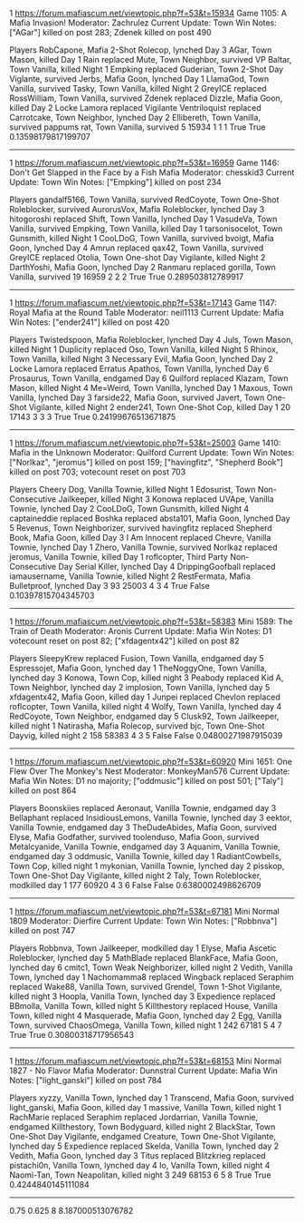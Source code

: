 1
https://forum.mafiascum.net/viewtopic.php?f=53&t=15934
Game 1105: A Mafia Invasion!
Moderator: Zachrulez
Current Update: Town Win
Notes: ["AGar"] killed on post 283; Zdenek killed on post 490

Players
RobCapone, Mafia 2-Shot Rolecop, lynched Day 3
AGar, Town Mason, killed Day 1
Rain replaced Mute, Town Neighbor, survived
VP Baltar, Town Vanilla, killed Night 1
Empking replaced Guderian, Town 2-Shot Day Viglante, survived
Jerbs, Mafia Goon, lynched Day 1
LlamaGod, Town Vanilla, survived
Tasky, Town Vanilla, killed Night 2
GreyICE replaced RossWilliam, Town Vanilla, survived
Zdenek replaced Dizzle, Mafia Goon, killed Day 2
Locke Lamora replaced Vigilante Ventriloquist replaced Carrotcake, Town Neighbor, lynched Day 2
Ellibereth, Town Vanilla, survived
pappums rat, Town Vanilla, survived
5 15934 1 1 1 True True 0.13598179817199707

---

1
https://forum.mafiascum.net/viewtopic.php?f=53&t=16959
Game 1146: Don't Get Slapped in the Face by a Fish Mafia
Moderator: chesskid3
Current Update: Town Win
Notes: ["Empking"] killed on post 234

Players
gandalf5166, Town Vanilla, survived
RedCoyote, Town One-Shot Roleblocker, survived
AurorusVox, Mafia Roleblocker, lynched Day 3
hitogoroshi replaced Shift, Town Vanilla, lynched Day 1
VasudeVa, Town Vanilla, survived
Empking, Town Vanilla, killed Day 1
tarsonisocelot, Town Gunsmith, killed Night 1
CooLDoG, Town Vanilla, survived
bvoigt, Mafia Goon, lynched Day 4
Amrun replaced qax42, Town Vanilla, survived
GreyICE replaced Otolia, Town One-shot Day Vigilante, killed Night 2
DarthYoshi, Mafia Goon, lynched Day 2
Ranmaru replaced gorilla, Town Vanilla, survived
19 16959 2 2 2 True True 0.289503812789917

---

1
https://forum.mafiascum.net/viewtopic.php?f=53&t=17143
Game 1147: Royal Mafia at the Round Table
Moderator: neil1113
Current Update: Mafia Win
Notes: ["ender241"] killed on post 420

Players
Twistedspoon, Mafia Roleblocker, lynched Day 4
Juls, Town Mason, killed Night 1
Duplicity replaced Oso, Town Vanilla, killed Night 5
Rhinox, Town Vanilla, killed Night 3
Necessary Evil, Mafia Goon, lynched Day 2
Locke Lamora replaced Erratus Apathos, Town Vanilla, lynched Day 6
Prosaurus, Town Vanilla, endgamed Day 6
Quilford replaced Klazam, Town Mason, killed Night 4
Me=Weird, Town Vanilla, lynched Day 1
Maxous, Town Vanilla, lynched Day 3
farside22, Mafia Goon, survived
Javert, Town One-Shot Vigilante, killed Night 2
ender241, Town One-Shot Cop, killed Day 1
20 17143 3 3 3 True True 0.24199676513671875

---

1
https://forum.mafiascum.net/viewtopic.php?f=53&t=25003
Game 1410: Mafia in the Unknown
Moderator: Quilford
Current Update: Town Win
Notes: ["Norlkaz", "jeromus"] killed on post 159; ["havingfitz", "Shepherd Book"] killed on post 703; votecount reset on post 703

Players
Cheery Dog, Vanilla Townie, killed Night 1
Edosurist, Town Non-Consecutive Jailkeeper, killed Night 3
Konowa replaced UVApe, Vanilla Townie, lynched Day 2
CooLDoG, Town Gunsmith, killed Night 4
captaineddie replaced Boshka replaced absta101, Mafia Goon, lynched Day 5
Revenus, Town Neighborizer, survived
havingfitz replaced Shepherd Book, Mafia Goon, killed Day 3
I Am Innocent replaced Chevre, Vanilla Townie, lynched Day 1
Zhero, Vanilla Townie, survived
Norlkaz replaced jeromus, Vanilla Townie, killed Day 1
roflcopter, Third Party Non-Consecutive Day Serial Killer, lynched Day 4
DrippingGoofball replaced iamausername, Vanilla Townie, killed Night 2
RestFermata, Mafia Bulletproof, lynched Day 3
93 25003 4 3 4 True False 0.10397815704345703

---

1
https://forum.mafiascum.net/viewtopic.php?f=53&t=58383
Mini 1589: The Train of Death
Moderator: Aronis
Current Update: Mafia Win
Notes: D1 votecount reset on post 82; ["xfdagentx42"] killed on post 82

Players
SleepyKrew replaced Fusion, Town Vanilla, endgamed day 5
Espressojet, Mafia Goon, lynched day 1
TheNoggyOne, Town Vanilla, lynched day 3
Konowa, Town Cop, killed night 3
Peabody replaced Kid A, Town Neighbor, lynched day 2
implosion, Town Vanilla, lynched day 5
xfdagentx42, Mafia Goon, killed day 1
Junpei replaced Chevlon replaced roflcopter, Town Vanilla, killed night 4
Wolfy, Town Vanilla, lynched day 4
RedCoyote, Town Neighbor, endgamed day 5
Clusk92, Town Jailkeeper, killed night 1
Natirasha, Mafia Rolecop, survived
bjc, Town One-Shot Dayvig, killed night 2
158 58383 4 3 5 False False 0.04800271987915039

---

1
https://forum.mafiascum.net/viewtopic.php?f=53&t=60920
Mini 1651: One Flew Over The Monkey's Nest
Moderator: MonkeyMan576
Current Update: Mafia Win
Notes: D1 no majority; ["oddmusic"] killed on post 501; ["Taly"] killed on post 864

Players
Boonskiies replaced Aeronaut, Vanilla Townie, endgamed day 3
Bellaphant replaced InsidiousLemons, Vanilla Townie, lynched day 3
eektor, Vanilla Townie, endgamed day 3
TheDudeAbides, Mafia Goon, survived
Elyse, Mafia Godfather, survived
toolenduso, Mafia Goon, survived
Metalcyanide, Vanilla Townie, endgamed day 3
Aquanim, Vanilla Townie, endgamed day 3
oddmusic, Vanilla Townie, killed day 1
RadiantCowbells, Town Cop, killed night 1
mykonian, Vanilla Townie, lynched day 2
pisskop, Town One-Shot Day Vigilante, killed night 2
Taly, Town Roleblocker, modkilled day 1
177 60920 4 3 6 False False 0.6380002498626709

---

1
https://forum.mafiascum.net/viewtopic.php?f=53&t=67181
Mini Normal 1809
Moderator: Dierfire
Current Update: Town Win
Notes: ["Robbnva"] killed on post 747

Players
Robbnva, Town Jailkeeper, modkilled day 1
Elyse, Mafia Ascetic Roleblocker, lynched day 5
MathBlade replaced BlankFace, Mafia Goon, lynched day 6
cmitc1, Town Weak Neighborizer, killed night 2
Vedith, Vanilla Town, lynched day 1
Nachomamma8 replaced Wingback replaced Seraphim replaced Wake88, Vanilla Town, survived
Grendel, Town 1-Shot Vigilante, killed night 3
Hoopla, Vanilla Town, lynched day 3
Expedience replaced BBmolla, Vanilla Town, killed night 5
Killthestory replaced House, Vanilla Town, killed night 4
Masquerade, Mafia Goon, lynched day 2
Egg, Vanilla Town, survived
ChaosOmega, Vanilla Town, killed night 1
242 67181 5 4 7 True True 0.30800318717956543

---

1
https://forum.mafiascum.net/viewtopic.php?f=53&t=68153
Mini Normal 1827 - No Flavor Mafia
Moderator: Dunnstral
Current Update: Mafia Win
Notes: ["light_ganski"] killed on post 784

Players
xyzzy, Vanilla Town, lynched day 1
Transcend, Mafia Goon, survived
light_ganski, Mafia Goon, killed day 1
massive, Vanilla Town, killed night 1
RachMarie replaced Seraphim replaced Jordarrian, Vanilla Townie, endgamed
Killthestory, Town Bodyguard, killed night 2
BlackStar, Town One-Shot Day Vigilante, endgamed
Creature, Town One-Shot Vigilante, lynched day 5
Expedience replaced Skelda, Vanilla Town, lynched day 2
Vedith, Mafia Goon, lynched day 3
Titus replaced Blitzkrieg replaced pistachi0n, Vanilla Town, lynched day 4
Io, Vanilla Town, killed night 4
Naomi-Tan, Town Neapolitan, killed night 3
249 68153 6 5 8 True True 0.4244840145111084

---

0.75 0.625 8 8.187000513076782